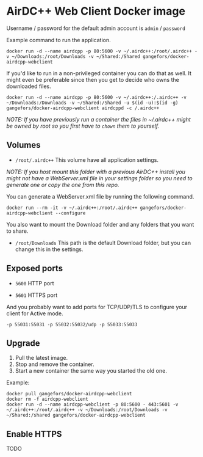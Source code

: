 AirDC++ Web Client Docker image
===============================

Username / password for the default admin account is `admin` / `password`

Example command to run the application.
```
docker run -d --name airdcpp -p 80:5600 -v ~/.airdc++:/root/.airdc++ -v ~/Downloads:/root/Downloads -v ~/Shared:/Shared gangefors/docker-airdcpp-webclient
```

If you'd like to run in a non-privileged container you can do that as well. It might 
even be preferable since then you get to decide who owns the downloaded files.

```
docker run -d --name airdcpp -p 80:5600 -v ~/.airdc++:/.airdc++ -v ~/Downloads:/Downloads -v ~/Shared:/Shared -u $(id -u):$(id -g) gangefors/docker-airdcpp-webclient airdcppd -c /.airdc++
```

*NOTE: If you have previously run a container the files in ~/.airdc++ might be owned
by root so you first have to `chown` them to yourself.*

Volumes
-------

- `/root/.airdc++`
This volume have all application settings.

*NOTE: If you host mount this folder with a previous AirDC++ install you might not
have a WebServer.xml file in your settings folder so you need to generate one or
copy the one from this repo.*

You can generate a WebServer.xml file by running the following command.

`docker run --rm -it -v ~/.airdc++:/root/.airdc++ gangefors/docker-airdcpp-webclient --configure`

You also want to mount the Download folder and any folders that you want to share.

- `/root/Downloads`
This path is the default Download folder, but you can change this in the settings.


Exposed ports
-------------

- `5600`
HTTP port

- `5601`
HTTPS port

And you probably want to add ports for TCP/UDP/TLS to configure your client for Active mode.

`-p 55031:55031 -p 55032:55032/udp -p 55033:55033` 

Upgrade
-------
1. Pull the latest image.
2. Stop and remove the container.
3. Start a new container the same way you started the old one.

Example:
```
docker pull gangefors/docker-airdcpp-webclient
docker rm -f airdcpp-webclient
docker run -d --name airdcpp-webclient -p 80:5600 - 443:5601 -v ~/.airdc++:/root/.airdc++ -v ~/Downloads:/root/Downloads -v ~/Shared:/shared gangefors/docker-airdcpp-webclient
```

Enable HTTPS
------------

TODO
